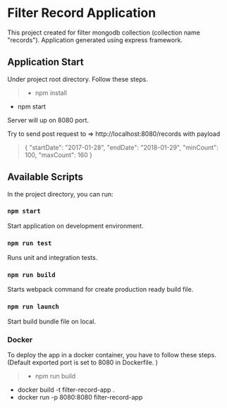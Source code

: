 # Filter Record Application

This project created for filter mongodb collection (collection name "records"). Application generated using express framework.

## Application Start

Under project root directory. Follow these steps.

> - npm install
- npm start

Server will up on 8080 port.

Try to send post request to => http://localhost:8080/records
with payload
> {
  "startDate": "2017-01-28",
  "endDate": "2018-01-29",
  "minCount": 100,
  "maxCount": 160
}

## Available Scripts

In the project directory, you can run:

### `npm start`

Start application on development environment.

### `npm run test`

Runs unit and integration tests.

### `npm run build`

Starts webpack command for create production ready build file.

### `npm run launch`

Start build bundle file on local.

### Docker

To deploy the app in a docker container, you have to follow these steps. (Default exported port is set to 8080 in Dockerfile. )

> - npm run build
- docker build -t filter-record-app .
- docker run -p 8080:8080 filter-record-app


